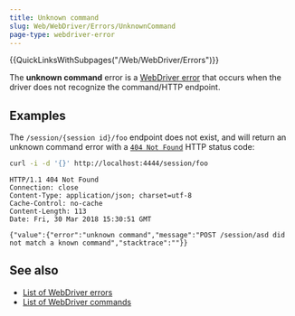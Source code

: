 ```yaml
---
title: Unknown command
slug: Web/WebDriver/Errors/UnknownCommand
page-type: webdriver-error
---
```


{{QuickLinksWithSubpages("/Web/WebDriver/Errors")}}

The **unknown command** error is a [WebDriver error](/Web/WebDriver/Errors) that occurs when the driver does not recognize the command/HTTP endpoint.

## Examples

The `/session/{session id}/foo` endpoint does not exist, and will return an unknown command error with a [`404 Not Found`](/Web/HTTP/Status/404) HTTP status code:

```bash
curl -i -d '{}' http://localhost:4444/session/foo
```

```http
HTTP/1.1 404 Not Found
Connection: close
Content-Type: application/json; charset=utf-8
Cache-Control: no-cache
Content-Length: 113
Date: Fri, 30 Mar 2018 15:30:51 GMT

{"value":{"error":"unknown command","message":"POST /session/asd did not match a known command","stacktrace":""}}
```

## See also

- [List of WebDriver errors](/Web/WebDriver/Errors)
- [List of WebDriver commands](/Web/WebDriver/Commands)
